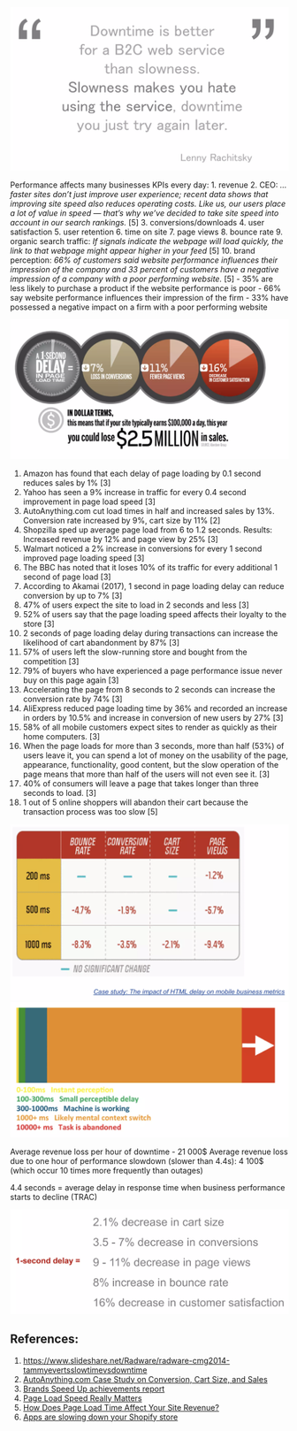 ![Pasted image 20230818104205](../../../../../_Attachments/Pasted%20image%2020230818104205.png)

Performance affects many businesses KPIs every day:
	1. revenue
	2. CEO: *…faster sites don’t just improve user experience; recent data shows that improving site speed also reduces operating costs. Like us, our users place a lot of value in speed — that’s why we’ve decided to take site speed into account in our search rankings.* [5]
	3. conversions/downloads
	4. user satisfaction
	5. user retention
	6. time on site
	7. page views
	8. bounce rate
	9. organic search traffic: *If signals indicate the webpage will load quickly, the link to that webpage might appear higher in your feed* [5]
	10. brand perception: *66% of customers said website performance influences their impression of the company and 33 percent of customers have a negative impression of a company with a poor performing website.* [5]
			- 35% are less likely to purchase a product if the website performance is poor
			- 66% say website performance influences their impression of the firm
			- 33% have possessed a negative impact on a firm with a poor performing website

![Pasted image 20230818104253](../../../../../_Attachments/Pasted%20image%2020230818104253.png)

1. Amazon has found that each delay of page loading by 0.1 second reduces sales by 1% [3]
2. Yahoo has seen a 9% increase in traffic for every 0.4 second improvement in page load speed [3]
3. AutoAnything.com cut load times in half and increased sales by 13%. Conversion rate increased by 9%, cart size by 11% [2]
4. Shopzilla sped up average page load from 6 to 1.2 seconds. Results: Increased revenue by 12% and page view by 25% [3]
5. Walmart noticed a 2% increase in conversions for every 1 second improved page loading speed [3]
6. The BBC has noted that it loses 10% of its traffic for every additional 1 second of page load [3]
7. According to Akamai (2017), 1 second in page loading delay can reduce conversion by up to 7% [3]
8. 47% of users expect the site to load in 2 seconds and less [3]
9. 52% of users say that the page loading speed affects their loyalty to the store [3]
10. 2 seconds of page loading delay during transactions can increase the likelihood of cart abandonment by 87% [3]
11. 57% of users left the slow-running store and bought from the competition [3]
12. 79% of buyers who have experienced a page performance issue never buy on this page again [3]
13. Accelerating the page from 8 seconds to 2 seconds can increase the conversion rate by 74% [3]
14. AliExpress reduced page loading time by 36% and recorded an increase in orders by 10.5% and increase in conversion of new users by 27% [3]
15. 58% of all mobile customers expect sites to render as quickly as their home computers. [3]
16. When the page loads for more than 3 seconds, more than half (53%) of users leave it, you can spend a lot of money on the usability of the page, appearance, functionality, good content, but the slow operation of the page means that more than half of the users will not even see it. [3]
17. 40% of consumers will leave a page that takes longer than three seconds to load. [3]
18. 1 out of 5 online shoppers will abandon their cart because the transaction process was too slow [5]

![Pasted image 20230818105156](../../../../../_Attachments/Pasted%20image%2020230818105156.png)
![Pasted image 20230818105344](../../../../../_Attachments/Pasted%20image%2020230818105344.png)

Average revenue loss per hour of downtime - 21 000$
Average revenue loss due to one hour of performance slowdown (slower than 4.4s): 4 100$ (which occur 10 times more frequently than outages)

4.4 seconds = average delay in response time when business performance starts to decline (TRAC)

![Pasted image 20230818105929](../../../../../_Attachments/Pasted%20image%2020230818105929.png)


## References:

1. https://www.slideshare.net/Radware/radware-cmg2014-tammyevertsslowtimevsdowntime 
2. [AutoAnything.com Case Study on Conversion, Cart Size, and Sales](https://www.brightvessel.com/autoanything-case-study-on-conversion-cart-size-and-sales/)
3. [Brands Speed Up achievements report](https://webini.co/blog/brands-speed-up-achievements-report/)
4. [Page Load Speed Really Matters](https://www.linkedin.com/pulse/page-load-speed-really-matters-taranjit-ghai/?trk=mp-reader-card)
5. [How Does Page Load Time Affect Your Site Revenue?](https://speedy.site/how-does-page-load-time-affect-your-site-revenue/)
6. [Apps are slowing down your Shopify store](https://medium.com/unbounce-marketing/7-page-speed-stats-every-marketer-should-know-de8ebd913aa8)